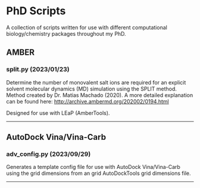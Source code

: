 # PhD Scripts

A collection of scripts written for use with different computational biology/chemistry packages throughout my PhD.

## AMBER

### split.py (2023/01/23)

Determine the number of monovalent salt ions are required for an explicit solvent molecular dynamics (MD) simulation using the SPLIT method. Method created by Dr. Matias Machado (2020). A more detailed explanation can be found here: <http://archive.ambermd.org/202002/0194.html>

Designed for use with LEaP (AmberTools).

---

## AutoDock Vina/Vina-Carb

### adv_config.py (2023/09/29)

Generates a template config file for use with AutoDock Vina/Vina-Carb using the grid dimensions from an grid AutoDockTools grid dimensions file.

---
